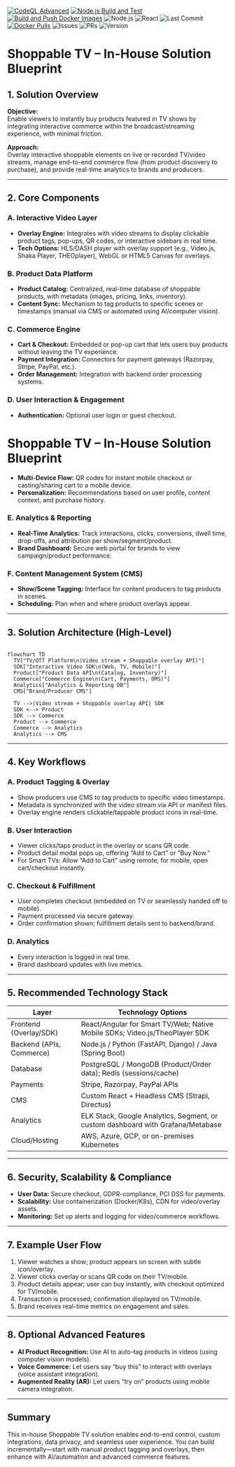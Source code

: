 [![CodeQL Advanced](https://github.com/bfl-ajay/shoppable-tv-poc/actions/workflows/codeql.yml/badge.svg)](https://github.com/bfl-ajay/shoppable-tv-poc/actions/workflows/codeql.yml)  [![Node.js Build and Test](https://github.com/bfl-ajay/shoppable-tv-poc/actions/workflows/node.js.yml/badge.svg)](https://github.com/bfl-ajay/shoppable-tv-poc/actions/workflows/node.js.yml)  [![Build and Push Docker Images](https://github.com/bfl-ajay/shoppable-tv-poc/actions/workflows/docker-push.yml/badge.svg)](https://github.com/bfl-ajay/shoppable-tv-poc/actions/workflows/docker-push.yml)  ![Node.js](https://img.shields.io/badge/node.js-18.x-green?logo=node.js)  ![React](https://img.shields.io/badge/React-18.x-blue?logo=react)
![Last Commit](https://img.shields.io/github/last-commit/bfl-ajay/shoppable-tv-poc) [![Docker Pulls](https://img.shields.io/docker/pulls/ajaysingh33/shoppable-tv-backend)](https://hub.docker.com/r/ajaysingh33/shoppable-tv-frontend)
![Issues](https://img.shields.io/github/issues/bfl-ajay/shoppable-tv-poc) ![PRs](https://img.shields.io/github/issues-pr/bfl-ajay/shoppable-tv-poc) ![Version](https://img.shields.io/github/package-json/v/bfl-ajay/shoppable-tv-poc/tree/main/backend)


# Shoppable TV – In-House Solution Blueprint

## 1. Solution Overview

**Objective:**  
Enable viewers to instantly buy products featured in TV shows by integrating interactive commerce within the broadcast/streaming experience, with minimal friction.

**Approach:**  
Overlay interactive shoppable elements on live or recorded TV/video streams, manage end-to-end commerce flow (from product discovery to purchase), and provide real-time analytics to brands and producers.

---

## 2. Core Components

### A. Interactive Video Layer
- **Overlay Engine:** Integrates with video streams to display clickable product tags, pop-ups, QR codes, or interactive sidebars in real time.
- **Tech Options:** HLS/DASH player with overlay support (e.g., Video.js, Shaka Player, THEOplayer), WebGL or HTML5 Canvas for overlays.

### B. Product Data Platform
- **Product Catalog:** Centralized, real-time database of shoppable products, with metadata (images, pricing, links, inventory).
- **Content Sync:** Mechanism to tag products to specific scenes or timestamps (manual via CMS or automated using AI/computer vision).

### C. Commerce Engine
- **Cart & Checkout:** Embedded or pop-up cart that lets users buy products without leaving the TV experience.
- **Payment Integration:** Connectors for payment gateways (Razorpay, Stripe, PayPal, etc.).
- **Order Management:** Integration with backend order processing systems.

### D. User Interaction & Engagement
- **Authentication:** Optional user login or guest checkout.

# Shoppable TV – In-House Solution Blueprint
- **Multi-Device Flow:** QR codes for instant mobile checkout or casting/sharing cart to a mobile device.
- **Personalization:** Recommendations based on user profile, content context, and purchase history.

### E. Analytics & Reporting
- **Real-Time Analytics:** Track interactions, clicks, conversions, dwell time, drop-offs, and attribution per show/segment/product.
- **Brand Dashboard:** Secure web portal for brands to view campaign/product performance.

### F. Content Management System (CMS)
- **Show/Scene Tagging:** Interface for content producers to tag products in scenes.
- **Scheduling:** Plan when and where product overlays appear.

---

## 3. Solution Architecture (High-Level)
```mermaid

flowchart TD
  TV["TV/OTT Platform\n(Video stream + Shoppable overlay API)"]
  SDK["Interactive Video SDK\n(Web, TV, Mobile)"]
  Product["Product Data API\n(Catalog, Inventory)"]
  Commerce["Commerce Engine\n(Cart, Payments, OMS)"]
  Analytics["Analytics & Reporting DB"]
  CMS["Brand/Producer CMS"]

  TV -->|Video stream + Shoppable overlay API| SDK
  SDK <--> Product
  SDK --> Commerce
  Product --> Commerce
  Commerce --> Analytics
  Analytics --> CMS

```
---

## 4. Key Workflows

### A. Product Tagging & Overlay
- Show producers use CMS to tag products to specific video timestamps.
- Metadata is synchronized with the video stream via API or manifest files.
- Overlay engine renders clickable/tappable product icons in real-time.

### B. User Interaction
- Viewer clicks/taps product in the overlay or scans QR code.
- Product detail modal pops up, offering “Add to Cart” or “Buy Now.”
- For Smart TVs: Allow “Add to Cart” using remote; for mobile, open cart/checkout instantly.

### C. Checkout & Fulfillment
- User completes checkout (embedded on TV or seamlessly handed off to mobile).
- Payment processed via secure gateway.
- Order confirmation shown; fulfillment details sent to backend/brand.

### D. Analytics
- Every interaction is logged in real time.
- Brand dashboard updates with live metrics.

---

## 5. Recommended Technology Stack

| Layer                     | Technology Options                                                                 |
|---------------------------|-----------------------------------------------------------------------------------|
| Frontend (Overlay/SDK)    | React/Angular for Smart TV/Web; Native Mobile SDKs; Video.js/TheoPlayer SDK       |
| Backend (APIs, Commerce)  | Node.js / Python (FastAPI, Django) / Java (Spring Boot)                           |
| Database                  | PostgreSQL / MongoDB (Product/Order data); Redis (sessions/cache)                 |
| Payments                  | Stripe, Razorpay, PayPal APIs                                                     |
| CMS                       | Custom React + Headless CMS (Strapi, Directus)                                    |
| Analytics                 | ELK Stack, Google Analytics, Segment, or custom dashboard with Grafana/Metabase   |
| Cloud/Hosting             | AWS, Azure, GCP, or on-premises Kubernetes                                        |

---

## 6. Security, Scalability & Compliance

- **User Data:** Secure checkout, GDPR-compliance, PCI DSS for payments.
- **Scalability:** Use containerization (Docker/K8s), CDN for video/overlay assets.
- **Monitoring:** Set up alerts and logging for video/commerce workflows.

---

## 7. Example User Flow

1. Viewer watches a show; product appears on screen with subtle icon/overlay.
2. Viewer clicks overlay or scans QR code on their TV/mobile.
3. Product details appear; user can buy instantly, with checkout optimized for TV/mobile.
4. Transaction is processed; confirmation displayed on TV/mobile.
5. Brand receives real-time metrics on engagement and sales.

---

## 8. Optional Advanced Features

- **AI Product Recognition:** Use AI to auto-tag products in videos (using computer vision models).
- **Voice Commerce:** Let users say “buy this” to interact with overlays (voice assistant integration).
- **Augmented Reality (AR):** Let users “try on” products using mobile camera integration.

---

## Summary

This in-house Shoppable TV solution enables end-to-end control, custom integrations, data privacy, and seamless user experience. You can build incrementally—start with manual product tagging and overlays, then enhance with AI/automation and advanced commerce features.
